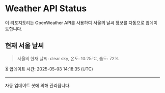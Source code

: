 
# Weather API Status

이 리포지토리는 OpenWeather API를 사용하여 서울의 날씨 정보를 자동으로 업데이트합니다.

## 현재 서울 날씨
> 서울의 현재 날씨: clear sky, 온도: 10.25°C, 습도: 72%

⏳ 업데이트 시간: 2025-05-03 14:18:35 (UTC)

---
자동 업데이트 봇에 의해 관리됩니다.
